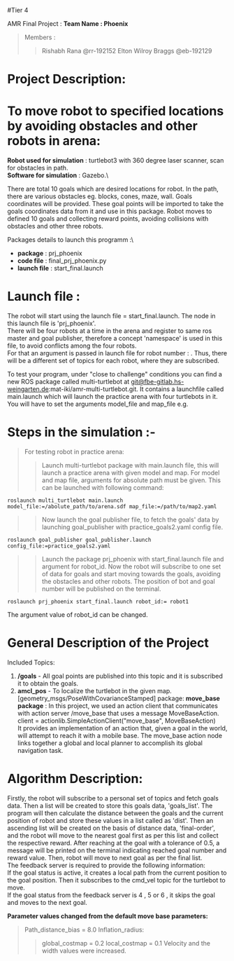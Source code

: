 #Tier 4

AMR Final Project :
**Team Name : Phoenix**
>Members :
>>Rishabh Rana @rr-192152
>>Elton Wilroy Braggs @eb-192129

# Project Description:
# To move robot to specified locations by avoiding obstacles and other robots in arena:

**Robot used for simulation** : turtlebot3 with 360 degree laser scanner, scan for obstacles in path.\
**Software for simulation** : Gazebo.\

There are total 10 goals which are desired locations for robot. In the path, there are various obstacles eg. blocks, cones, maze, wall.
Goals coordinates will be provided. These goal points will be imported to take the goals coordinates data from it and use in this package. Robot moves to defined 10 goals and collecting reward points, avoiding collisions with obstacles and other three robots.

Packages details to launch this programm :\
- **package**     : prj_phoenix
- **code file**   : final_prj_phoenix.py
- **launch file** : start_final.launch

# Launch file :
The robot will start using the launch file = start_final.launch. The node in this launch file is 'prj_phoenix'.\
There will be four robots at a time in the arena and register to same ros master and goal publisher, therefore a concept 'namespace' is used in this file, to avoid conflicts among the four robots.\
For that an argument is passed in launch file for robot number :  <arg name="robot_id" default="robot1"/>.
Thus, there will be a different set of topics for each robot, where they are subscribed. 


To test your program, under "close to challenge" conditions you can find a new ROS package called
multi-turtlebot at git@fbe-gitlab.hs-weingarten.de:mat-iki/amr-multi-turtlebot.git. It contains a launchfile called main.launch which will
launch the practice arena with four turtlebots in it.
You will have to set the arguments model_file and map_file e.g.

# Steps in the simulation :-
>For testing robot in practice arena:
>>Launch multi-turtlebot package with main.launch file, this will launch a practice arena with given model and map. For model and map file, arguments for absolute path must be given. This can be launched with following command:
```
roslaunch multi_turtlebot main.launch model_file:=/abolute_path/to/arena.sdf map_file:=/path/to/map2.yaml
```
>>Now launch the goal publisher file, to fetch the goals' data by launching goal_publisher with practice_goals2.yaml config file.
```
roslaunch goal_publisher goal_publisher.launch config_file:=practice_goals2.yaml
```
>>Launch the package prj_phoenix with start_final.launch file and argument for robot_id. Now the robot will subscribe to one set of data  for goals and start moving towards the goals, avoiding the obstacles and other robots.
   The position of bot and goal number will be published on the terminal.
```
roslaunch prj_phoenix start_final.launch robot_id:= robot1
```
The argument value of robot_id can be changed.

# General Description of the Project

Included Topics:
1. **/goals** - All goal points are published into this topic and it is subscribed it to obtain the goals.
2. **amcl_pos** - To localize the turtlebot in the given map. [geometry_msgs/PoseWithCovarianceStamped]
package:
**move_base package** : In this project, we used an action client that communicates with action server /move_base that uses a message MoveBaseAction.\
   client = actionlib.SimpleActionClient("move_base", MoveBaseAction)\
It provides an implementation of an action that, given a goal in the world, will attempt to reach it with a mobile base. 
The move_base action node links together a global and local planner to accomplish its global navigation task.


# Algorithm Description:
Firstly, the robot will subscribe to a personal set of topics and fetch goals data. Then a list will be created to store this goals data, 'goals_list'. The program will then calculate the distance between the goals and the current position of robot and store these values in a list called as 'dist'. Then an ascending list will be created on the basis of distance data, 'final-order', and the robot will move to the nearest goal first as per this list and collect the respective reward. After reaching at the goal with a tolerance of 0.5, a message will be printed on the terminal indicating reached goal number and reward value. Then, robot will move to next goal as per the final list.
\
The feedback server is required to provide the following information:\
	If the goal status is active, it creates a local path from the current position to the goal position. Then it subscribes to the cmd_vel topic for the turtlebot to move.\
If the goal status from the feedback server is 4 , 5 or 6 , it skips the goal and moves to the next goal. 

**Parameter values changed from the default move base parameters:**
>Path_distance_bias = 8.0
>Inflation_radius:
>>global_costmap = 0.2
>>local_costmap = 0.1
>Velocity and the width values were increased.


